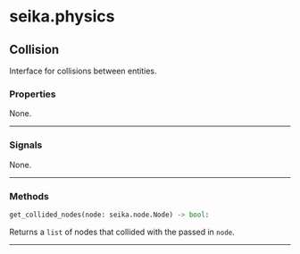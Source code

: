 # seika.physics

## Collision

Interface for collisions between entities.

### Properties

None.

---

### Signals

None.

---

### Methods

```python
get_collided_nodes(node: seika.node.Node) -> bool:
```

Returns a `list` of nodes that collided with the passed in `node`.

---